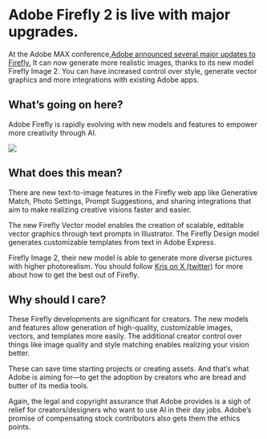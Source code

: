 # Adobe Firefly 2 is live with major upgrades.

At the Adobe MAX conference,[Adobe announced several major updates to Firefly.](https://blog.adobe.com/en/publish/2023/10/10/future-is-firefly-adobe-max?utm_source=bensbites\&utm_medium=referral\&utm_campaign=adobe-firefly-2-is-live-with-major-upgrades) It can now generate more realistic images, thanks to its new model Firefly Image 2. You can have increased control over style, generate vector graphics and more integrations with existing Adobe apps.

## What’s going on here?

Adobe Firefly is rapidly evolving with new models and features to empower more creativity through AI.

![](https://media.beehiiv.com/cdn-cgi/image/fit=scale-down,format=auto,onerror=redirect,quality=80/uploads/asset/file/858448c8-c722-4e7e-8f30-59253804c1fb/image.png)

## What does this mean?

There are new text-to-image features in the Firefly web app like Generative Match, Photo Settings, Prompt Suggestions, and sharing integrations that aim to make realizing creative visions faster and easier.

The new Firefly Vector model enables the creation of scalable, editable vector graphics through text prompts in Illustrator. The Firefly Design model generates customizable templates from text in Adobe Express.

Firefly Image 2, their new model is able to generate more diverse pictures with higher photorealism. You should follow [Kris on X (twitter)](https://twitter.com/icreatelife?utm_source=bensbites\&utm_medium=referral\&utm_campaign=adobe-firefly-2-is-live-with-major-upgrades) for more about how to get the best out of Firefly.

## Why should I care?

These Firefly developments are significant for creators. The new models and features allow generation of high-quality, customizable images, vectors, and templates more easily. The additional creator control over things like image quality and style matching enables realizing your vision better.

These can save time starting projects or creating assets. And that’s what Adobe is aiming for—to get the adoption by creators who are bread and butter of its media tools.

Again, the legal and copyright assurance that Adobe provides is a sigh of relief for creators/designers who want to use AI in their day jobs. Adobe’s promise of compensating stock contributors also gets them the ethics points.
